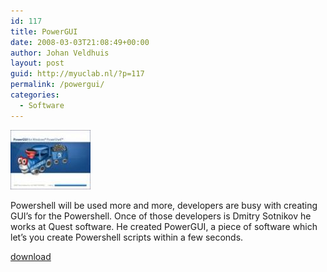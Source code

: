 ```yaml
---
id: 117
title: PowerGUI
date: 2008-03-03T21:08:49+00:00
author: Johan Veldhuis
layout: post
guid: http://myuclab.nl/?p=117
permalink: /powergui/
categories:
  - Software
---
```

[![PowerGUI](/wp-content/uploads/2008/03/powergui.thumbnail.jpg)](/wp-content/uploads/2008/03/powergui.jpg "PowerGUI")

Powershell will be used more and more, developers are busy with creating GUI&#8217;s for the Powershell. Once of those developers is Dmitry Sotnikov he works at Quest software. He created PowerGUI, a piece of software which let&#8217;s you create Powershell scripts within a few seconds.

<a title="PowerGUI" href="http://www.powergui.org" target="_blank">download</a>